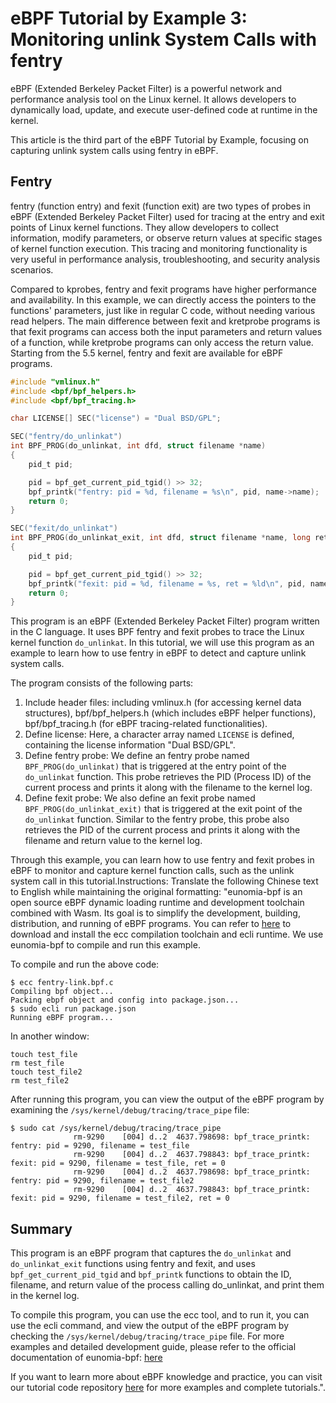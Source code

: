# eBPF Tutorial by Example 3: Monitoring unlink System Calls with fentry

eBPF (Extended Berkeley Packet Filter) is a powerful network and performance analysis tool on the Linux kernel. It allows developers to dynamically load, update, and execute user-defined code at runtime in the kernel.

This article is the third part of the eBPF Tutorial by Example, focusing on capturing unlink system calls using fentry in eBPF.

## Fentry

fentry (function entry) and fexit (function exit) are two types of probes in eBPF (Extended Berkeley Packet Filter) used for tracing at the entry and exit points of Linux kernel functions. They allow developers to collect information, modify parameters, or observe return values at specific stages of kernel function execution. This tracing and monitoring functionality is very useful in performance analysis, troubleshooting, and security analysis scenarios.

Compared to kprobes, fentry and fexit programs have higher performance and availability. In this example, we can directly access the pointers to the functions' parameters, just like in regular C code, without needing various read helpers. The main difference between fexit and kretprobe programs is that fexit programs can access both the input parameters and return values of a function, while kretprobe programs can only access the return value. Starting from the 5.5 kernel, fentry and fexit are available for eBPF programs.

```c
#include "vmlinux.h"
#include <bpf/bpf_helpers.h>
#include <bpf/bpf_tracing.h>

char LICENSE[] SEC("license") = "Dual BSD/GPL";

SEC("fentry/do_unlinkat")
int BPF_PROG(do_unlinkat, int dfd, struct filename *name)
{
    pid_t pid;

    pid = bpf_get_current_pid_tgid() >> 32;
    bpf_printk("fentry: pid = %d, filename = %s\n", pid, name->name);
    return 0;
}

SEC("fexit/do_unlinkat")
int BPF_PROG(do_unlinkat_exit, int dfd, struct filename *name, long ret)
{
    pid_t pid;

    pid = bpf_get_current_pid_tgid() >> 32;
    bpf_printk("fexit: pid = %d, filename = %s, ret = %ld\n", pid, name->name, ret);
    return 0;
}
```

This program is an eBPF (Extended Berkeley Packet Filter) program written in the C language. It uses BPF fentry and fexit probes to trace the Linux kernel function `do_unlinkat`. In this tutorial, we will use this program as an example to learn how to use fentry in eBPF to detect and capture unlink system calls.

The program consists of the following parts:

1. Include header files: including vmlinux.h (for accessing kernel data structures), bpf/bpf_helpers.h (which includes eBPF helper functions), bpf/bpf_tracing.h (for eBPF tracing-related functionalities).
2. Define license: Here, a character array named `LICENSE` is defined, containing the license information "Dual BSD/GPL".
3. Define fentry probe: We define an fentry probe named `BPF_PROG(do_unlinkat)` that is triggered at the entry point of the `do_unlinkat` function. This probe retrieves the PID (Process ID) of the current process and prints it along with the filename to the kernel log.
4. Define fexit probe: We also define an fexit probe named `BPF_PROG(do_unlinkat_exit)` that is triggered at the exit point of the `do_unlinkat` function. Similar to the fentry probe, this probe also retrieves the PID of the current process and prints it along with the filename and return value to the kernel log.

Through this example, you can learn how to use fentry and fexit probes in eBPF to monitor and capture kernel function calls, such as the unlink system call in this tutorial.Instructions: Translate the following Chinese text to English
while maintaining the original formatting: "eunomia-bpf is an open source eBPF dynamic loading runtime and development toolchain combined with Wasm. Its goal is to simplify the development, building, distribution, and running of eBPF programs. You can refer to [here](https://github.com/eunomia-bpf/eunomia-bpf) to download and install the ecc compilation toolchain and ecli runtime. We use eunomia-bpf to compile and run this example.

To compile and run the above code:

```console
$ ecc fentry-link.bpf.c
Compiling bpf object...
Packing ebpf object and config into package.json...
$ sudo ecli run package.json
Running eBPF program...
```

In another window:

```shell
touch test_file
rm test_file
touch test_file2
rm test_file2
```

After running this program, you can view the output of the eBPF program by examining the `/sys/kernel/debug/tracing/trace_pipe` file:

```console
$ sudo cat /sys/kernel/debug/tracing/trace_pipe
              rm-9290    [004] d..2  4637.798698: bpf_trace_printk: fentry: pid = 9290, filename = test_file
              rm-9290    [004] d..2  4637.798843: bpf_trace_printk: fexit: pid = 9290, filename = test_file, ret = 0
              rm-9290    [004] d..2  4637.798698: bpf_trace_printk: fentry: pid = 9290, filename = test_file2
              rm-9290    [004] d..2  4637.798843: bpf_trace_printk: fexit: pid = 9290, filename = test_file2, ret = 0
```

## Summary

This program is an eBPF program that captures the `do_unlinkat` and `do_unlinkat_exit` functions using fentry and fexit, and uses `bpf_get_current_pid_tgid` and `bpf_printk` functions to obtain the ID, filename, and return value of the process calling do_unlinkat, and print them in the kernel log.

To compile this program, you can use the ecc tool, and to run it, you can use the ecli command, and view the output of the eBPF program by checking the `/sys/kernel/debug/tracing/trace_pipe` file. For more examples and detailed development guide, please refer to the official documentation of eunomia-bpf: [here](https://github.com/eunomia-bpf/eunomia-bpf)

If you want to learn more about eBPF knowledge and practice, you can visit our tutorial code repository [here](https://github.com/eunomia-bpf/bpf-developer-tutorial) for more examples and complete tutorials.".

